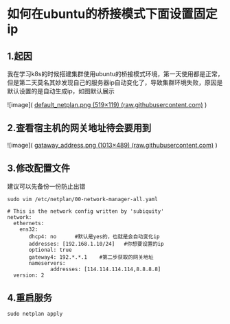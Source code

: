 # 如何在ubuntu的桥接模式下面设置固定ip

## 1.起因

我在学习k8s的时候搭建集群使用ubuntu的桥接模式环境，第一天使用都是正常，但是第二天莫名其妙发现自己的服务器ip自动变化了，导致集群环境失败，原因是默认设置的是自动生成ip，如图默认展示



![image]( [default_netplan.png (519×119) (raw.githubusercontent.com)](https://raw.githubusercontent.com/yn197/k8s-study/main/pic/default_netplan.png) )

## 2.查看宿主机的网关地址待会要用到

![image]( [gataway_address.png (1013×489) (raw.githubusercontent.com)](https://raw.githubusercontent.com/yn197/k8s-study/main/pic/gataway_address.png) )



## 3.修改配置文件

建议可以先备份一份防止出错

```
sudo vim /etc/netplan/00-network-manager-all.yaml
```

```
# This is the network config written by 'subiquity'
network:
  ethernets:
    ens32:
       dhcp4: no      #默认是yes的，也就是会自动变化ip
       addresses: [192.168.1.10/24]   #你想要设置的ip
       optional: true
       gateway4: 192.*.*.1    #第二步获取的网关地址
       nameservers:
              addresses: [114.114.114.114,8.8.8.8]
  version: 2
```

## 4.重启服务

```
sudo netplan apply
```



